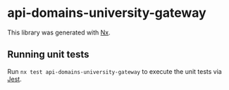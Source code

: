 # api-domains-university-gateway

This library was generated with [Nx](https://nx.dev).

## Running unit tests

Run `nx test api-domains-university-gateway` to execute the unit tests via [Jest](https://jestjs.io).
